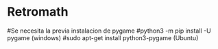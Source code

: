 # Retromath
#Se necesita la previa instalacion de pygame
#python3 -m pip install -U pygame (windows)
#sudo apt-get install python3-pygame (Ubuntu)
